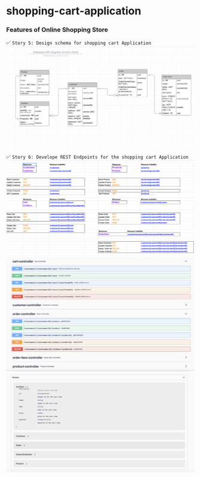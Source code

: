 # shopping-cart-application
### Features of Online Shopping Store 
:white_check_mark:  `Story 5: Design schema for shopping cart Application`
![ShoppingCartSchema](readme/ShoppingCartSchema.png?raw=true "Title")

:white_check_mark:  `Story 6: Develope REST Endpoints for the shopping cart Application`
![ShoppingCartSchema](readme/REST_Modeling.png?raw=true "Title")
![ShoppingCartSchema](readme/REST_API.png?raw=true "Title")
![ShoppingCartSchema](readme/REST_MODEL.png?raw=true "Title")
